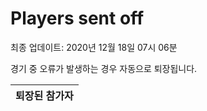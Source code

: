 # Players sent off
최종 업데이트: 2020년 12월 18일 07시 06분


경기 중 오류가 발생하는 경우 자동으로 퇴장됩니다.


| 퇴장된 참가자 |
|:---:|